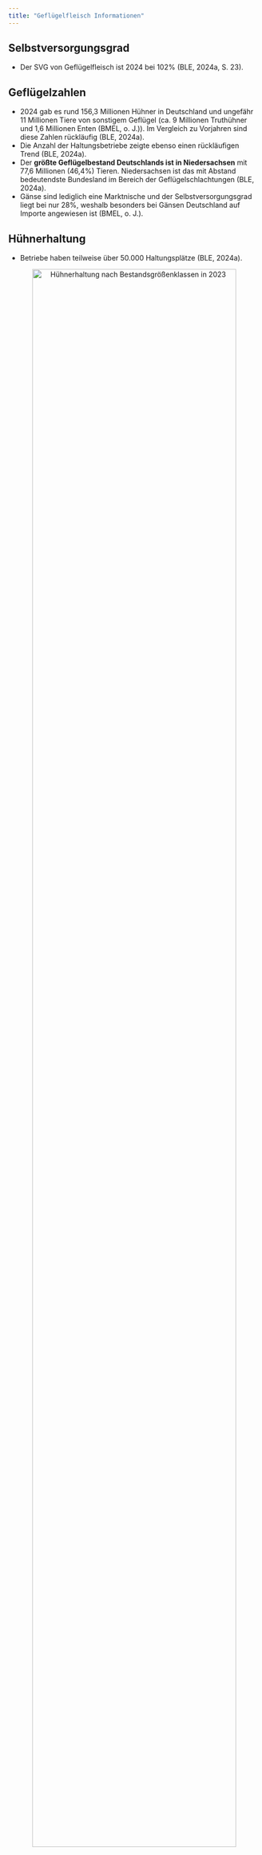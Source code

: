 ```yaml
---
title: "Geflügelfleisch Informationen"
---
```


## Selbstversorgungsgrad
- Der SVG von Geflügelfleisch ist 2024 bei 102% (BLE, 2024a, S. 23).


## Geflügelzahlen
- 2024 gab es rund 156,3 Millionen Hühner in Deutschland und ungefähr 11 Millionen Tiere von sonstigem Geflügel (ca. 9 Millionen Truthühner und 1,6 Millionen Enten (BMEL, o. J.)). Im Vergleich zu Vorjahren sind diese Zahlen rückläufig (BLE, 2024a).
- Die Anzahl der Haltungsbetriebe zeigte ebenso einen rückläufigen Trend (BLE, 2024a).
- Der **größte Geflügelbestand Deutschlands ist in Niedersachsen** mit 77,6 Millionen (46,4%) Tieren. Niedersachsen ist das mit Abstand bedeutendste Bundesland im Bereich der Geflügelschlachtungen (BLE, 2024a).
- Gänse sind lediglich eine Marktnische und der Selbstversorgungsgrad liegt bei nur 28%, weshalb besonders bei Gänsen Deutschland auf Importe angewiesen ist (BMEL, o. J.).


## Hühnerhaltung
- Betriebe haben teilweise über 50.000 Haltungsplätze (BLE, 2024a).

<p align="center">
  <img src="Huehnerhaltung-Bestandsgroessen.png.png" alt="Hühnerhaltung nach Bestandsgrößenklassen in 2023" style="width:90%;">
</p>
(BLE, 2024a, S. 15)


## Hühnermast
Bei der Hühnermast gibt es vier verschiedene Produktionsstufen, welche im Folgenden detaillierter beschrieben werden (Bundesinformationszentrum Landwirtschaft, 2022):
1. Basiszucht
2. Vermehrungsbetrieb
3. Brütereien
4. Mastbetriebe


## Akteurs Infos
"Die Rangliste der wichtigsten deutschen Unternehmen in der Geflügelwirtschaft führte 2022 mit 3,3 Mrd. € Umsatz die PHW-Gruppe (Wiesenhof) an. Mit großem Abstand folgen die Firma Rothkötter mit 1,9 Mrd. € und die Sprehe-Gruppe mit 850 Mio. € Umsatz im Jahr 2022. Die 10 führenden Unternehmen konnten ihren Umsatz gegenüber dem Jahr 2021 weiter ausbauen (Statista, 2024a). Der Putenmarkt wird durch das Unternehmen Heidemark dominiert. Mit einer Jahreskapazität von 200 Mio. kg Putenfleisch und einem Umsatz von 666 Mio. € liegt die Firma auf Platz vier der führenden Unternehmen (Heidemark, 2023)." (BLE, 2024a, S. 6)


<br>

---

<br> 

## Referenzen
- BLE. (2024a). *Bericht zur Markt- und Versorgungslage Fleisch 2024.* <https://www.bmel-statistik.de/fileadmin/daten/0611090-2024.pdf>
- BLE. (2024b). *Bericht zur Markt- und Versorgungslage mit Eiern 2024.* <https://www.bmel-statistik.de/fileadmin/daten/0611080-2024.pdf>
- BMEL. (o. J.). *Geflügelhaltung.* BMEL-Statistik. Abgerufen 13. Januar 2025, von <https://www.bmel-statistik.de/landwirtschaft/tierhaltung/gefluegelhaltung>
- Bundesinformationszentrum Landwirtschaft. (2022, April 25). *Legehennenhaltung in Deutschland – Ein Überblick.* Nutztierhaltung. <https://www.nutztierhaltung.de/gefluegel/legehennenhaltung-in-deutschland/>
